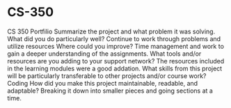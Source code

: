 # CS-350
CS 350 Portfilio
Summarize the project and what problem it was solving.
What did you do particularly well? Continue to work through problems and utilize resources
Where could you improve? Time management and work to gain a deeper understanding of the assignments. 
What tools and/or resources are you adding to your support network? The resources included in the learning modules were a good addation. 
What skills from this project will be particularly transferable to other projects and/or course work? Coding 
How did you make this project maintainable, readable, and adaptable? Breaking it down into smaller pieces and going sections at a time. 
